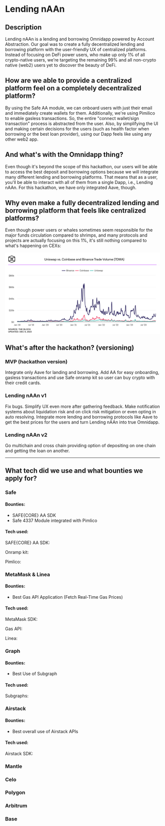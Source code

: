# Lending nAAn

## Description

Lending nAAn is a lending and borrowing Omnidapp powered by Account Abstraction. Our goal was to create a fully decentralized lending and borrowing platform with the user-friendly UX of centralized platforms. Instead of focusing on DeFi power users, who make up only 1% of all crypto-native users, we're targeting the remaining 99% and all non-crypto native (web2) users yet to discover the beauty of DeFi.

## How are we able to provide a centralized platform feel on a completely decentralized platform?

By using the Safe AA module, we can onboard users with just their email and immediately create wallets for them. Additionally, we're using Pimilico to enable gasless transactions. So, the entire "connect wallet/sign transaction" process is abstracted from the user. Also, by simplifying the UI and making certain decisions for the users (such as health factor when borrowing or the best loan provider), using our Dapp feels like using any other web2 app.

## And what's with the Omnidapp thing?

Even though it's beyond the scope of this hackathon, our users will be able to access the best deposit and borrowing options because we will integrate many different lending and borrowing platforms. That means that as a user, you'll be able to interact with all of them from a single Dapp, i.e., Lending nAAn. For this hackathon, we have only integrated Aave, though.

## Why even make a fully decentralized lending and borrowing platform that feels like centralized platforms?

Even though power users or whales sometimes seem responsible for the major funds circulation compared to shrimps, and many protocols and projects are actually focusing on this 1%, it's still nothing compared to what's happening on CEXs:

![Uniswap vs Coinbase and Binance trade volume (7DMA)](./uniswap-vs-coinbase-and-binance-trade-volume-7dma.png)

## What's after the hackathon? (versioning)

### MVP (hackathon version)
Integrate only Aave for landing and borrowing. Add AA for easy onboarding, gasless transactions and use Safe onramp kit so user can buy crypto with their credit cards.

### Lending nAAn v1
Fix bugs. Simplify UX even more after gathering feedback. Make notification systems about liquidation risk and on click risk mitigation or even opting in auto resolving. Integrate more lending and borrowing protocols like Aave to get the best prices for the users and turn Lending nAAn into true Omnidapp.

### Lending nAAn v2
Go multichain and cross chain providing option of depositing on one chain and getting the loan on another.

---
## What tech did we use and what bounties we apply for?

### Safe
#### Bounties:
- SAFE{CORE} AA SDK
- Safe 4337 Module integrated with Pimlico
#### Tech used:
SAFE{CORE} AA SDK:

Onramp kit:

Pimlico:

### MetaMask & Linea
#### Bounties:
- Best Gas API Application (Fetch Real-Time Gas Prices)
#### Tech used:
MetaMask SDK:

Gas API:

Linea:

### Graph
#### Bounties:
- Best Use of Subgraph
#### Tech used:
Subgraphs:

### Airstack
#### Bounties:
- Best overall use of Airstack APIs
#### Tech used:
Airstack SDK:

### Mantle

### Celo

### Polygon

### Arbitrum

### Base